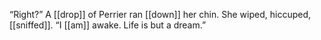 “Right?” A [[drop]] of Perrier ran [[down]] her chin. She wiped, hiccuped, [[sniffed]]. “I [[am]] awake. Life is but a dream.”
